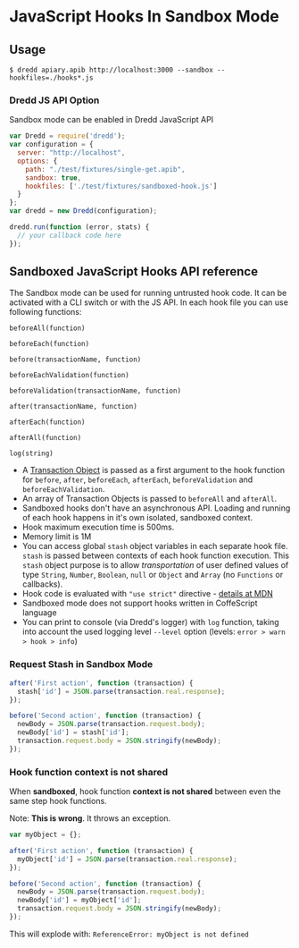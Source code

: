 # JavaScript Hooks In Sandbox Mode

## Usage

```
$ dredd apiary.apib http://localhost:3000 --sandbox --hookfiles=./hooks*.js
```

### Dredd JS API Option

Sandbox mode can be enabled in Dredd JavaScript API

```javascript
var Dredd = require('dredd');
var configuration = {
  server: "http://localhost",
  options: {
    path: "./test/fixtures/single-get.apib",
    sandbox: true,
    hookfiles: ['./test/fixtures/sandboxed-hook.js']
  }
};
var dredd = new Dredd(configuration);

dredd.run(function (error, stats) {
  // your callback code here
});
```

## Sandboxed JavaScript Hooks API reference

The Sandbox mode can be used for running untrusted hook code. It can be activated with a CLI switch or with the JS API.
In each hook file you can use following functions:

`beforeAll(function)`

`beforeEach(function)`

`before(transactionName, function)`

`beforeEachValidation(function)`

`beforeValidation(transactionName, function)`

`after(transactionName, function)`

`afterEach(function)`

`afterAll(function)`

`log(string)`

- A [Transaction Object](data-structures.md#transaction) is passed as a first argument to the hook function for `before`, `after`, `beforeEach`, `afterEach`, `beforeValidation` and `beforeEachValidation`.
- An array of Transaction Objects is passed to `beforeAll` and `afterAll`.
- Sandboxed hooks don't have an asynchronous API. Loading and running of each hook happens in it's own isolated, sandboxed context.
- Hook maximum execution time is 500ms.
- Memory limit is 1M
- You can access global `stash` object variables in each separate hook file.
  `stash` is passed between contexts of each hook function execution.
  This `stash` object purpose is to allow _transportation_ of user defined values
  of type `String`, `Number`, `Boolean`, `null` or `Object` and `Array` (no `Functions` or callbacks).
- Hook code is evaluated with `"use strict"` directive - [details at MDN](https://mdn.io/use+strict)
- Sandboxed mode does not support hooks written in CoffeScript language
- You can print to console (via Dredd's logger) with `log` function, taking into account the used logging level `--level` option (levels: `error > warn > hook > info`)


### Request Stash in Sandbox Mode

```javascript
after('First action', function (transaction) {
  stash['id'] = JSON.parse(transaction.real.response);
});

before('Second action', function (transaction) {
  newBody = JSON.parse(transaction.request.body);
  newBody['id'] = stash['id'];
  transaction.request.body = JSON.stringify(newBody);
});
```

### Hook function context is not shared

When __sandboxed__, hook function __context is not shared__ between even the same step hook functions.

Note: __This is wrong__. It throws an exception.

```javascript
var myObject = {};

after('First action', function (transaction) {
  myObject['id'] = JSON.parse(transaction.real.response);
});

before('Second action', function (transaction) {
  newBody = JSON.parse(transaction.request.body);
  newBody['id'] = myObject['id'];
  transaction.request.body = JSON.stringify(newBody);
});
```

This will explode with: `ReferenceError: myObject is not defined`
